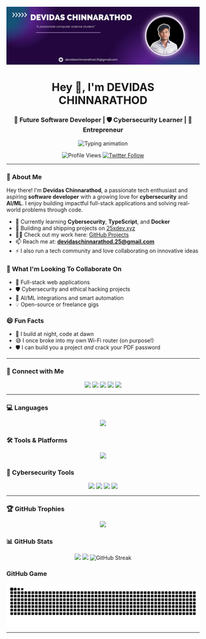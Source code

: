 <p align="center">
  <img src="https://github.com/DEVIDAS-CHINNARATHOD/DEVIDAS-CHINNARATHOD/blob/3af2ecf99d54550c309ac00d53cbf81b9139351c/Logo%20photo.jpg" alt="DEVIDAS Logo"/>
</p>

<h1 align="center">Hey 👋, I'm DEVIDAS CHINNARATHOD</h1>
<h3 align="center">🚀 Future Software Developer | 🛡️ Cybersecurity Learner | 💼 Entrepreneur</h3>

<p align="center">
  <img src="https://readme-typing-svg.herokuapp.com?font=Fira+Code&size=22&duration=4000&pause=1000&center=true&width=440&lines=Building+tech+for+fun+and+impact.;Full-stack+%7C+Cybersecurity+%7C+AI+Enthusiast;Always+learning+something+new!" alt="Typing animation" />
</p>

<p align="center">
  <img src="https://komarev.com/ghpvc/?username=devidas-chinnarathod&label=Profile%20views&color=0e75b6&style=flat" alt="Profile Views" />
  <a href="https://twitter.com/devidas_25a" target="_blank">
    <img src="https://img.shields.io/twitter/follow/devidas_25a?logo=twitter&style=flat" alt="Twitter Follow" />
  </a>
</p>

---

### 🌟 About Me

Hey there! I’m **Devidas Chinnarathod**, a passionate tech enthusiast and aspiring **software developer** with a growing love for **cybersecurity** and **AI/ML**. I enjoy building impactful full-stack applications and solving real-world problems through code.

- 🌱 Currently learning **Cybersecurity**, **TypeScript**, and **Docker**
- 💼 Building and shipping projects on [25xdev.xyz](https://25xdev.xyz)
- 👨‍💻 Check out my work here: [GitHub Projects](https://github.com/DEVIDAS-CHINNARATHOD)
- 📫 Reach me at: **devidaschinnarathod.25@gmail.com**
- ⚡ I also run a tech community and love collaborating on innovative ideas

### 🤝 What I'm Looking To Collaborate On

- 🔭 Full-stack web applications  
- 🛡️ Cybersecurity and ethical hacking projects  
- 🤖 AI/ML integrations and smart automation  
- 💡 Open-source or freelance gigs  

### 😄 Fun Facts

- 🌙 I build at night, code at dawn  
- 😅 I once broke into my own Wi-Fi router (on purpose!)  
- 🛡️ I can build you a project *and* crack your PDF password  

---

### 🔗 Connect with Me
<p align="center">
  <a href="https://twitter.com/devidas_25a"><img src="https://skillicons.dev/icons?i=twitter" /></a>
  <a href="https://www.linkedin.com/in/devidas-chinnarathod-0223a7321"><img src="https://skillicons.dev/icons?i=linkedin" /></a>
  <a href="https://stackoverflow.com/users/26624574"><img src="https://skillicons.dev/icons?i=stackoverflow" /></a>
  <a href="https://instagram.com/iam_dev.ai"><img src="https://skillicons.dev/icons?i=instagram" /></a>
  <a href="https://leetcode.com/devidas_25a"><img src="https://skillicons.dev/icons?i=leetcode" /></a>
</p>

---

### 💻 Languages
<p align="center">
  <img src="https://skillicons.dev/icons?i=c,html,css,js,ts,java,python,php" />
</p>

### 🛠 Tools & Platforms
<p align="center">
  <img src="https://skillicons.dev/icons?i=git,github,linux,firebase,mysql,mongodb,nodejs,react,vercel,photoshop,docker,canva" />
</p>

### 🔐 Cybersecurity Tools
<p align="center">
  <img src="https://img.shields.io/badge/Burp_Suite-orange?style=for-the-badge&logo=burpsuite&logoColor=white"/>
  <img src="https://img.shields.io/badge/Nmap-blue?style=for-the-badge&logo=nmap&logoColor=white"/>
  <img src="https://img.shields.io/badge/Wireshark-1f365c?style=for-the-badge&logo=wireshark&logoColor=white"/>
  <img src="https://img.shields.io/badge/Kali_Linux-557c94?style=for-the-badge&logo=kalilinux&logoColor=white"/>
</p>

---

### 🏆 GitHub Trophies
<p align="center">
  <img src="https://github-profile-trophy.vercel.app/?username=devidas-chinnarathod&theme=algolia&no-frame=true&no-bg=true&margin-w=10&column=6" />
</p>

### 📊 GitHub Stats
<div align="center">
  <img height="180em" src="https://github-readme-stats.vercel.app/api?username=devidas-chinnarathod&show_icons=true&theme=radical" />
  <img height="180em" src="https://github-readme-stats.vercel.app/api/top-langs/?username=devidas-chinnarathod&layout=compact&theme=radical" />
   <img src="https://github-readme-streak-stats-eight.vercel.app?user=devidas-chinnarathod&theme=radical" alt="GitHub Streak" />
</div>
  
  ### GitHub Game
<p align="center">
  <img src="https://raw.githubusercontent.com/DEVIDAS-CHINNARATHOD/DEVIDAS-CHINNARATHOD/output/snake.svg" />
</p>



---

<!-- Made with 💙 by DEVIDAS CHINNARATHOD -->
